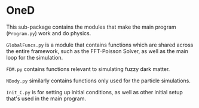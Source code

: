 # OneD
This sub-package contains the modules that make the main program (`Program.py`) work and do physics.

`GlobalFuncs.py` is a module that contains functions which are shared across the entire framework, such as the FFT-Poisson Solver, as well as the main loop for the simulation.

`FDM.py` contains functions relevant to simulating fuzzy dark matter. 

`NBody.py` similarly contains functions only used for the particle simulations.

`Init_C.py` is for setting up initial conditions, as well as other initial setup that's used in the main program.

